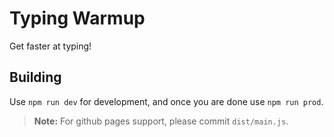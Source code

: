 # Typing Warmup
Get faster at typing!

## Building
Use `npm run dev` for development, and once you are done use `npm run prod`.

> **Note:** For github pages support, please commit `dist/main.js`.